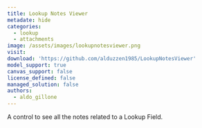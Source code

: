 ```yaml
---
title: Lookup Notes Viewer
metadate: hide
categories:
  - lookup
  - attachments
image: /assets/images/lookupnotesviewer.png
visit: 
download: 'https://github.com/alduzzen1985/LookupNotesViewer'
model_support: true
canvas_support: false
license_defined: false
managed_solution: false
authors:
  - aldo_gillone
---
```

A control to see all the notes related to a Lookup Field.
